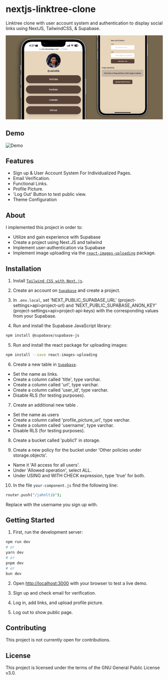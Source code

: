 # nextjs-linktree-clone 

Linktree clone with user account system and authentication to display social links using NextJS, TailwindCSS, & Supabase.

![Example](images/screenshot1.png)

## Demo 
![Demo](images/demo.gif)

## Features 
- Sign up & User Account System For Individualized Pages.
- Email Verification.
- Functional Links.
- Profile Picture.
- 'Log Out' Button to test public view.
- Theme Configuration

## About 

I implemented this project in order to:
- Utilize and gain experience with Supabase
- Create a project using Next.JS and tailwind
- Implement user-authentication via Supabase 
- Implement image uploading via the [`react-images-uploading`](https://www.npmjs.com/package/react-images-uploading) package.

## Installation 

1. Install [`Tailwind CSS with Next.js`](https://tailwindcss.com/docs/guides/nextjs).

2. Create an account on [`Supabase`](https://supabase.com) and create a project.

3. In `.env.local`, set 'NEXT_PUBLIC_SUPABASE_URL' (project-settings>api>project-url) and 'NEXT_PUBLIC_SUPABASE_ANON_KEY' (project-settings>api>project-api-keys) with the corresponding values from your Supabase.

4. Run and install the Supabase JavaScript library:
```bash
npm install @supabase/supabase-js
```

5. Run and install the react package for uploading images: 
```bash
npm install --save react-images-uploading
```

6. Create a new table in [`Supabase`](https://supabase.com).
- Set the name as links.
- Create a column called 'title', type varchar.
- Create a column called 'url', type varchar.
- Create a column called 'user_id', type varchar.
- Disable RLS (for testing purposes).

7. Create an additional new table .
- Set the name as users
- Create a column called 'profile_picture_url', type varchar.
- Create a column called 'username', type varchar.
- Disable RLS (for testing purposes).

8. Create a bucket called 'public1' in storage.

9. Create a new policy for the bucket under 'Other policies under storage.objects'.
- Name it 'All access for all users'.
- Under 'Allowed operation', select ALL.
- Under USING and WITH CHECK expression, type 'true' for both.

10. In the file `your-component.js` find the following line:
```Bash
router.push("/jahnltib");
```
Replace with the username you sign up with.


## Getting Started 

1. First, run the development server:

```bash
npm run dev
# or
yarn dev
# or
pnpm dev
# or
bun dev
```

2. Open [http://localhost:3000](http://localhost:3000) with your browser to test a live demo.

3. Sign up and check email for verification.

4. Log in, add links, and upload profile picture.

5. Log out to show public page.

## Contributing 

This project is not currently open for contributions.

## License 

This project is licensed under the terms of the GNU General Public License v3.0.
